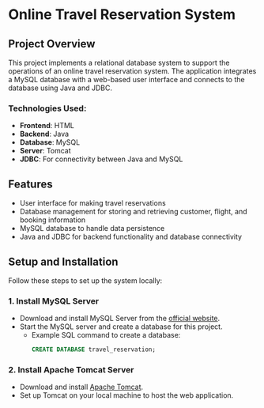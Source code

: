 # Online Travel Reservation System

## Project Overview

This project implements a relational database system to support the operations of an online travel reservation system. The application integrates a MySQL database with a web-based user interface and connects to the database using Java and JDBC.

### Technologies Used:
- **Frontend**: HTML
- **Backend**: Java
- **Database**: MySQL
- **Server**: Tomcat
- **JDBC**: For connectivity between Java and MySQL

## Features

- User interface for making travel reservations
- Database management for storing and retrieving customer, flight, and booking information
- MySQL database to handle data persistence
- Java and JDBC for backend functionality and database connectivity

## Setup and Installation

Follow these steps to set up the system locally:

### 1. Install MySQL Server
- Download and install MySQL Server from the [official website](https://dev.mysql.com/downloads/).
- Start the MySQL server and create a database for this project.
  - Example SQL command to create a database:
    ```sql
    CREATE DATABASE travel_reservation;
    ```

### 2. Install Apache Tomcat Server
- Download and install [Apache Tomcat](https://tomcat.apache.org/download-90.cgi).
- Set up Tomcat on your local machine to host the web application.
